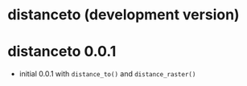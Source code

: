 # distanceto (development version)

# distanceto 0.0.1

* initial 0.0.1 with `distance_to()` and `distance_raster()`
